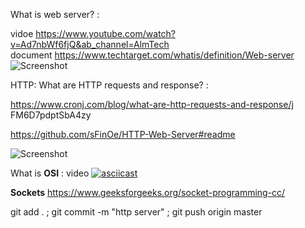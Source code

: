 What is web server? :

vidoe       https://www.youtube.com/watch?v=Ad7nbWf6fjQ&ab_channel=AlmTech                            
document    https://www.techtarget.com/whatis/definition/Web-server
![Screenshot](https://www.elegantthemes.com/blog/wp-content/uploads/2022/07/Featured-Image-3-1.jpg)

HTTP: What are HTTP requests and response? :

https://www.cronj.com/blog/what-are-http-requests-and-response/j
FM6D7pdptSbA4zy


https://github.com/sFinOe/HTTP-Web-Server#readme

![Screenshot](https://media.geeksforgeeks.org/wp-content/uploads/20220330131350/StatediagramforserverandclientmodelofSocketdrawio2-448x660.png)

What is **OSI** : video
[![asciicast](https://shardeum.org/blog/wp-content/uploads/2022/09/The-Physical-Layer-in-OSI-Model-Explained-thumbnail.jpg)](https://youtu.be/9zqHMl9_s5k)


**Sockets**
https://www.geeksforgeeks.org/socket-programming-cc/


git add . ; git commit -m "http server" ; git push origin master 
